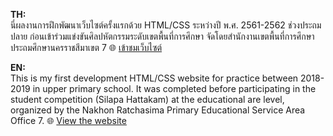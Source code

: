 **TH:**  
นี่ผลงานการฝึกพัฒนาเว็บไซต์ครั้งแรกด้วย HTML/CSS ระหว่างปี พ.ศ. 2561-2562 ช่วงประถมปลาย ก่อนเข้าร่วมแข่งขันศิลปหัตกรรมระดับเขตพื้นที่การศึกษา จัดโดยสำนักงานเขตพื้นที่การศึกษาประถมศึกษานครราชสีมาเขต 7 
🌐 [เข้าชมเว็บไซต์](https://irz-z.github.io/Development_panupak_web1.github.io/)


**EN:**  
This is my first development HTML/CSS website for practice between 2018-2019 in upper primary school. 
It was completed before participating in the student competition (Silapa Hattakam) at the educational are level, organized by the Nakhon Ratchasima Primary Educational Service Area Office 7.
🌐 [View the website](https://irz-z.github.io/Development_panupak_web1.github.io/)
